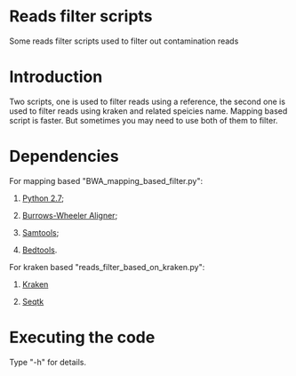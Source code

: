 # Reads filter scripts
Some reads filter scripts used to filter out contamination reads


# Introduction 
Two scripts, one is used to filter reads using a reference, the second one is used to filter reads using kraken and related speicies name.
Mapping based script is faster. But sometimes you may need to use both of them to filter.

# Dependencies 
For mapping based "BWA_mapping_based_filter.py":

1. [Python 2.7](https://www.python.org/download/releases/2.7/); 

2. [Burrows-Wheeler Aligner](http://sourceforge.net/projects/bio-bwa/files/); 

3. [Samtools](http://sourceforge.net/projects/samtools/files/samtools/);

4. [Bedtools](http://bedtools.readthedocs.io/en/latest/).

For kraken based "reads_filter_based_on_kraken.py":

1. [Kraken](https://ccb.jhu.edu/software/kraken/)

2. [Seqtk](https://github.com/lh3/seqtk)

# Executing the code 
Type "-h" for details.
